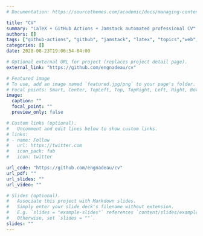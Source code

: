 ```yaml
---
# Documentation: https://sourcethemes.com/academic/docs/managing-content/

title: "CV"
summary: "LaTeX + GitHub Actions + Jamstack automated professional CV"
authors: []
tags: ["github-actions", "github", "jamstack", "latex", "topics","web",software]
categories: []
date: 2020-08-23T19:06:54-04:00

# Optional external URL for project (replaces project detail page).
external_link: "https://github.com/engnadeau/cv"

# Featured image
# To use, add an image named `featured.jpg/png` to your page's folder.
# Focal points: Smart, Center, TopLeft, Top, TopRight, Left, Right, BottomLeft, Bottom, BottomRight.
image:
  caption: ""
  focal_point: ""
  preview_only: false

# Custom links (optional).
#   Uncomment and edit lines below to show custom links.
# links:
# - name: Follow
#   url: https://twitter.com
#   icon_pack: fab
#   icon: twitter

url_code: "https://github.com/engnadeau/cv"
url_pdf: ""
url_slides: ""
url_video: ""

# Slides (optional).
#   Associate this project with Markdown slides.
#   Simply enter your slide deck's filename without extension.
#   E.g. `slides = "example-slides"` references `content/slides/example-slides.md`.
#   Otherwise, set `slides = ""`.
slides: ""
---
```

